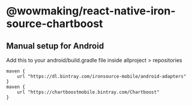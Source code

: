 # @wowmaking/react-native-iron-source-chartboost

## Manual setup for Android
Add this to your android/build.gradle file inside allproject > repositories

```
maven {
    url "https://dl.bintray.com/ironsource-mobile/android-adapters"
}
maven {
    url "https://chartboostmobile.bintray.com/Chartboost"
}
```
